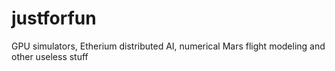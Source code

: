 # justforfun
GPU simulators, Etherium distributed AI, numerical Mars flight modeling and other useless stuff
